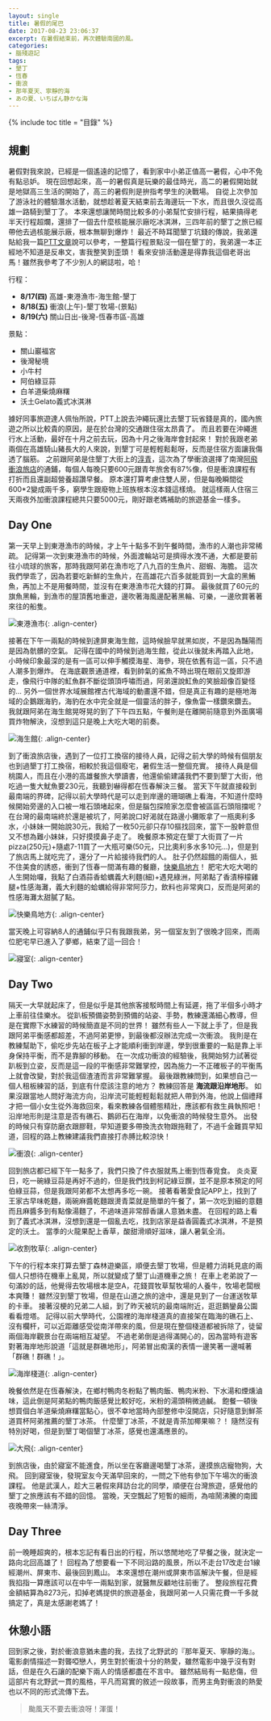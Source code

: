 ```yaml
---
layout: single
title: 暑假的尾巴
date: 2017-08-23 23:06:37
excerpt: 在暑假結束前，再次體驗南國的風。
categories:
- 腦殘遊記
tags:
- 墾丁
- 恆春
- 衝浪
- 那年夏天、寧靜的海
- あの夏、いちばん静かな海
---
```


{% include toc title = "目錄" %}

## 規劃

暑假對我來說，已經是一個遙遠的記憶了，看到家中小弟正值高一暑假，心中不免有點忌妒。
現在回想起來，高一的暑假真是玩樂的最佳時光，高二的暑假開始就是地獄高三生活的開始了，高三的暑假則是拚指考學生的決戰場。
自從上次參加了游泳社的體驗潛水活動，就想趁著夏天結束前去海邊玩一下水，而且很久沒從高雄一路騎到墾丁了。
本來還想讓閒時間比較多的小弟幫忙安排行程，結果搞得老半天行程超爛，還排了一個去什麼核能展示廠吃冰淇淋，三四年前的墾丁之旅已經帶他去過核能展示廠，根本無聊到爆炸！
最近不時耳聞墾丁坑錢的傳說，我弟還貼給我一篇[PTT文章](https://www.ptt.cc/bbs/HatePolitics/M.1501133127.A.C1D.html)說可以參考，一整篇行程景點沒一個在墾丁的，我弟還一本正經地不知道是反串文，害我整笑到歪頭！
看來安排活動還是得靠我這個老哥出馬！雖然我參考了不少別人的網誌啦，哈！

行程：
- **8/17(四)** 高雄-東港漁市-海生館-墾丁
- **8/18(五)** 衝浪(上午)-墾丁牧場-(景點)
- **8/19(六)** 關山日出-後灣-恆春市區-高雄

景點：
- 關山巖福宮
- 後灣秘境
- 小牛村
- 阿伯綠豆蒜
- 白羊道柴燒麻糬
- 沃土Gelato義式冰淇淋

據好同事旅遊達人佩怡所說，PTT上說去沖繩玩還比去墾丁玩省錢是真的，國內旅遊之所以比較貴的原因，是在於台灣的交通跟住宿太昂貴了。
而且若要在沖繩進行水上活動，最好在十月之前去玩，因為十月之後海岸會封起來！
對於我跟老弟兩個在高雄騎山豬長大的人來說，到墾丁可是輕輕鬆鬆呀，反而是住宿方面讓我傷透了腦筋。
之前跟阿弟是住墾丁大街上的[淳青](http://www.ktyh.com.tw/)，這次為了學衝浪選擇了南灣[阿飛衝浪旅店](http://www.afei.com.tw/)的通鋪，每個人每晚只要600元跟青年旅舍有87%像，但是衝浪課程有打折而且還副超營養超讚早餐。
原本還打算考慮住雙人房，但是每晚瞬間從600*2變成兩千多，窮學生跟廢物上班族根本沒本錢這樣燒。
就這樣兩人住宿三天兩夜外加衝浪課程總共只要5000元，剛好跟老媽補助的旅遊基金一樣多。

## Day One
第一天早上到東港漁市的時候，才上午十點多不到午餐時間，漁市的人潮也非常稀疏。
記得第一次到東港漁市的時候，外面渡輪站可是擠得水洩不通，大都是要前往小琉球的旅客，那時我跟阿弟在漁市吃了八九百的生魚片、甜蝦、海膽。
這次我們學乖了，因為若要吃新鮮的生魚片，在高雄花六百多就能買到一大盒的黑鮪魚，再加上不是用餐時間，並沒有在東港漁市花大錢的打算。
最後就買了60元的旗魚黑輪，到漁市的屋頂舊地重遊，邊吹著海風邊配著黑輪、可樂，一邊欣賞著著來往的船隻。

![東港漁市](/assets/images/album/2017-08-17-墾丁之旅/DSC_0280.jpg){: .align-center}

接著在下午一兩點的時候到達屏東海生館，這時候臉早就黑如炭，不是因為豔陽而是因為骯髒的空氣。
記得在國中的時候到過海生館，從此以後就未再踏入此地，小時候印象最深的是有一區可以伸手觸摸海星、海參，現在依舊有這一區，只不過人潮多到爆炸。
在海底觀景通道裡，看到帥氣的鯊魚不時出現在眼前又旋即游走，像飛行中隊的魟魚群不斷從頭頂呼嘯而過，阿弟還說魟魚的笑臉超像百變怪的...
另外一個世界水域展館裡古代海域的動畫還不錯，但是真正有趣的是極地海域的企鵝跟海豹，海豹在水中完全就是一個靈活的胖子，像魚雷一樣鑽來鑽去。
我就跟阿弟在海生館晃呀晃的到了下午四五點，午餐則是在離開前隨意到外面廣場買炸物解決，沒想到這只是晚上大吃大喝的前奏。

![海生館](/assets/images/album/2017-08-17-墾丁之旅/DSC_0319.jpg){: .align-center}

到了衝浪旅店後，遇到了一位打工換宿的接待人員，記得之前大學的時候有個朋友也到過墾丁打工換宿，相較於我這個廢宅，暑假生活一整個充實。
接待人員是個桃園人，而且在小港的高雄餐旅大學讀書，他還偷偷建議我們不要到墾丁大街，他吃過一隻大魷魚要230元，我聽到嚇得都在恆春解決三餐。
當天下午就直接殺到最南端的界碑，記得以前大學時代是可以走到岸邊的珊瑚礁上看海，不知道什麼時候開始旁邊的入口被一堆石頭堵起來，但是腦包探險家怎麼會被區區石頭阻擋呢？
在台灣的最南端終於還是被坑了，阿弟說口好渴就在路邊小攤販拿了一瓶奧利多水，小妹妹一開始說30元，我給了一枚50元卻只存10摳找回來，當下一股幹意但又不想為難小妹妹，只好摸摸鼻子走了。
晚餐原本預定在墾丁大街買了一片pizza(250元)+隨處7-11買了一大瓶可樂(50元，只比奧利多水多10元...)，但是到了旅店馬上就吃完了，還分了一片給接待我們的人。
肚子仍然超餓的兩個人，抵不住美食的誘惑，衝到了恆春一間滿有趣的餐廳，[快樂鳥地方](http://uukt.com.tw/kenting/714)！
肥宅大吃大喝的人生開始囉，我點了白酒蒜香蛤蠣義大利麵(細)+遇見綠洲，阿弟點了香漬檸檬雞腿+性感海灘，義大利麵的蛤蠣給得非常阿莎力，飲料也非常爽口，反而是阿弟的性感海灘太甜膩了點。

![快樂鳥地方](/assets/images/album/2017-08-17-墾丁之旅/DSC_0352.jpg){: .align-center}

當天晚上可容納8人的通鋪似乎只有我跟我弟，另一個室友到了很晚才回來，而兩位肥宅早已進入了夢鄉，結束了這一回合！

![寢室](/assets/images/album/2017-08-17-墾丁之旅/DSC_0375.jpg){: .align-center}

## Day Two
隔天一大早就起床了，但是似乎是其他旅客接駁時間上有延遲，拖了半個多小時才上車前往佳樂水。
從趴板預備姿勢到預備的站姿、手勢，教練還滿細心教導，但是在實際下水練習的時候簡直是不同的世界！
雖然有些人一下就上手了，但是我跟阿弟平衡感都超差，不過阿弟更慘，到最後都沒辦法完成一次衝浪。
我則是在教練幫助下，偷吃步先站在板子上才能順利衝到岸邊，學到很重要的一點是靠上半身保持平衡，而不是靠腳的移動。
在一次成功衝浪的經驗後，我開始努力試著從趴板到立姿，反而是這一段的平衡感非常難掌控，因為施力一不正確板子的平衡馬上就會改變，對於我這個渣渣而言非常難掌握。
最後跟教練問到，如果想自己一個人租板練習的話，到底有什麼該注意的地方？
教練回答是 **海流跟沿岸地形**。
如果沒跟當地人問好海流方向，沿岸流可能輕輕鬆鬆就把人帶到外海，他說上個禮拜才把一個小女生從外海救回來，看來教練各個體態精壯，應該都有救生員執照吧！
沿岸地形則是注意是否有礁石、鵝卵石在海岸，以免衝浪的時候發生意外。
出發的時候只有穿防磨衣跟膠鞋，早知道要多帶換洗衣物跟拖鞋了，不過千金難買早知道，回程的路上教練建議我們直接打赤膊比較涼快！

![衝浪](/assets/images/album/2017-08-17-墾丁之旅/FB_IMG_1503057590184.jpg){: .align-center}

回到旅店都已經下午一點多了，我們只換了件衣服就馬上衝到恆春覓食。
炎炎夏日，吃一碗綠豆蒜是再好不過的，但是我們找到柯記綠豆饌，並不是原本預定的阿伯綠豆蒜，但是我跟阿弟都不太想再多吃一碗。
接著看著愛食記APP上，找到了王家古早味乾麵，兩碗麻醬乾麵跟燙青菜就是簡單的午餐了，第一次吃到細的意麵而且麻醬多到有點像湯麵了，不過味道非常醇香讓人意猶未盡。
在回程的路上看到了義式冰淇淋，沒想到還是一個亂去吃，找到店家是益香圓義式冰淇淋，不是預定的沃土。
當季的火龍果配上香草，酸甜滑順好滋味，讓人暑氣全消。

![收割牧草](/assets/images/album/2017-08-17-墾丁之旅/DSC_0357.jpg){: .align-center}

下午的行程本來打算去墾丁森林遊樂區，順便去墾丁牧場，但是體力消耗見底的兩個人只想待在機車上亂晃，所以就變成了墾丁山道機車之旅！
在車上老弟說了一句滿妙的話，他覺得去牧場根本是空A，花錢買牧草幫牧場的人養牛，牧場老闆根本爽賺！
雖然沒到墾丁牧場，但是在山道之旅的途中，還是見到了一台運送牧草的卡車。
接著沒梗的兄弟二人組，到了昨天被坑的最南端附近，逛逛鵝鑾鼻公園看看燈塔。
記得以前大學時代，公園裡的海岸棧道真的直接架在臨海的礁石上、沒有欄杆，可以近距離感受從南洋帶來的風，但是現在整個棧道都被拆除了，徒留兩個海岸觀景台在兩端相互凝望。
不過老弟倒是過得滿開心的，因為當時有遊客對著海岸地形說道「這就是群礁地形」，阿弟冒出痴漢的表情一邊笑著一邊喊著「群礁！群礁！」。

![海岸棧道](/assets/images/album/2017-08-17-墾丁之旅/DSC_0371.jpg){: .align-center}

晚餐依然是在恆春解決，在鄉村鴨肉冬粉點了鴨肉飯、鴨肉米粉、下水湯和煙燻滷味，這此倒是阿弟點的鴨肉飯感覺比較好吃，米粉的湯頭稍微過鹹。
飽餐一頓後想買個白羊道柴燒麻糬當點心，很不幸地當時內部整修中沒開店，只好隨意到鮮茶道買杯阿弟推薦的墾丁冰茶。
什麼墾丁冰茶，不就是青茶加椰果嘛？！
隨然沒有特別好喝，但是到墾丁喝個墾丁冰茶，感覺也還滿應景的。

![大飛](/assets/images/album/2017-08-17-墾丁之旅/1503060029782.jpg){: .align-center}

到旅店後，由於寢室不能進食，所以坐在客廳邊喝墾丁冰茶，邊摸旅店寵物狗，大飛。
回到寢室後，發現室友今天滿早回來的，一問之下他有參加下午場次的衝浪課程。
他是武漢人，趁大三暑假來拜訪台北的同學，順便在台灣旅遊，感覺他的墾丁之旅應該有不錯的回憶。
當晚，天空飄起了短暫的細雨，為喧鬧沸騰的南國夜晚帶來一絲清淨。

## Day Three
前一晚睡超爽的，根本忘記有看日出的行程，所以悠閒地吃了早餐之後，就決定一路向北回高雄了！
回程為了想要看一下不同沿路的風景，所以不走台17改走台1線經潮州、屏東市、最後回到鳳山。
本來還想在潮州或屏東市區解決午餐，但是經我掐指一算應該可以在中午一兩點到家，就醫無反顧地往前衝了。
整段旅程花費金額結算為8273元，扣掉老媽提供的旅遊基金，我跟阿弟一人只需花費一千多就搞定了，真是太感謝老媽了！

## 休憩小語
回到家之後，對於衝浪意猶未盡的我，去找了北野武的『那年夏天、寧靜的海』。
電影劇情描述一對聾啞戀人，男生對於衝浪十分的熱愛，雖然電影中幾乎沒有對話，但是在久石讓的配樂下兩人的情感都盡在不言中。
雖然結局有一點悲傷，但這部片有北野武一貫的風格，平凡而寫實的敘述一段故事，而男主角對衝浪的熱愛也以不同的形式流傳下去。

> 颱風天不要去衝浪呀！渾蛋！
